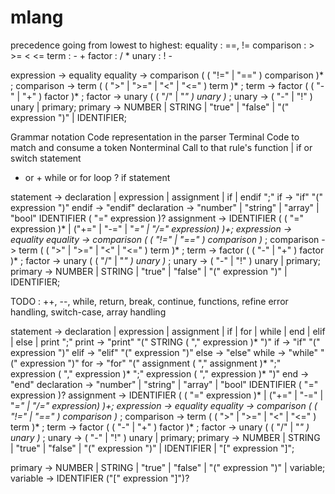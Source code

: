 # mlang

precedence going from lowest to highest:
equality   :  ==, !=
comparison :  > >= < <=
term       :  - +
factor     :  / *
unary      :  ! -


expression -> equality
equality   -> comparison ( ( "!=" | "==" ) comparison )* ;
comparison -> term ( ( ">" | ">=" | "<" | "<=" ) term )* ;
term       -> factor ( ( "-" | "+" ) factor )* ;
factor     -> unary ( ( "/" | "*" ) unary )* ;
unary      -> ( "-" | "!" ) unary | primary;
primary    -> NUMBER | STRING | "true" | "false" | "(" expression ")" | IDENTIFIER;


Grammar notation          Code representation in the parser
Terminal                  Code to match and consume a token
Nonterminal               Call to that rule's function
   |                      if or switch statement
 * or +                   while or for loop
   ?                      if statement



statement   -> declaration | expression | assignment | if | endif ";"
if          -> "if" "(" expression ")"
endif       -> "endif"
declaration -> "number" | "string" | "array" | "bool" IDENTIFIER ( "=" expression )?
assignment  -> IDENTIFIER ( ( "=" expression )* | ("+=" | "-=" | "*=" | "/=" expression) )+;
expression  -> equality
equality    -> comparison ( ( "!=" | "==" ) comparison )* ;
comparison  -> term ( ( ">" | ">=" | "<" | "<=" ) term )* ;
term        -> factor ( ( "-" | "+" ) factor )* ;
factor      -> unary ( ( "/" | "*" ) unary )* ;
unary       -> ( "-" | "!" ) unary | primary;
primary     -> NUMBER | STRING | "true" | "false" | "(" expression ")" | IDENTIFIER;

TODO : ++, --, while, return, break, continue, functions, refine error handling, switch-case, array handling

statement   -> declaration | expression | assignment | if | for | while | end | elif | else | print ";"
print       -> "print" "(" STRING ( "," expression )* ")"
if          -> "if" "(" expression ")"
elif        -> "elif" "(" expression ")"
else        -> "else"
while       -> "while" "(" expression ")"
for         -> "for" "(" assignment ( "," assignment )* ";" expression ( "," expression )* ";" expression ( "," expression )* ")"
end         -> "end"
declaration -> "number" | "string" | "array" | "bool" IDENTIFIER ( "=" expression )?
assignment  -> IDENTIFIER ( ( "=" expression )* | ("+=" | "-=" | "*=" | "/=" expression) )+;
expression  -> equality
equality    -> comparison ( ( "!=" | "==" ) comparison )* ;
comparison  -> term ( ( ">" | ">=" | "<" | "<=" ) term )* ;
term        -> factor ( ( "-" | "+" ) factor )* ;
factor      -> unary ( ( "/" | "*" ) unary )* ;
unary       -> ( "-" | "!" ) unary | primary;
primary     -> NUMBER | STRING | "true" | "false" | "(" expression ")" | IDENTIFIER | "[" expression "]";


primary     -> NUMBER | STRING | "true" | "false" | "(" expression ")" | variable;
variable    -> IDENTIFIER ("[" expression "]")?